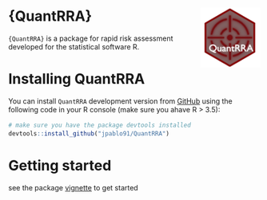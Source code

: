 # {QuantRRA} <img src="img/Icon.png" align="right" alt="" width="120" />

`{QuantRRA}` is a package for rapid risk assessment developed for the statistical software R.

# Installing QuantRRA

You can install `QuantRRA` development version from [GitHub](https://github.com/jpablo91/QuantRRA) using the following code in your R console (make sure you ahave R > 3.5):

```r
# make sure you have the package devtools installed
devtools::install_github("jpablo91/QuantRRA")
```

# Getting started

see the package [vignette](vignette/GettingStarted.md) to get started
